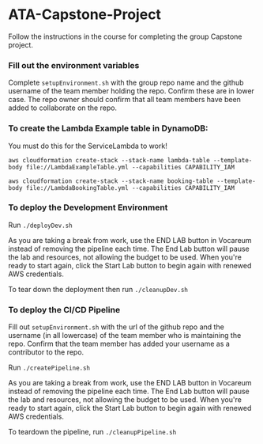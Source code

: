 # ATA-Capstone-Project

Follow the instructions in the course for completing the group Capstone project.

### Fill out the environment variables
Complete `setupEnvironment.sh` with the group repo name and the github username of the team member holding the repo.
Confirm these are in lower case.
The repo owner should confirm that all team members have been added to collaborate on the repo.

### To create the Lambda Example table in DynamoDB:

You must do this for the ServiceLambda to work!

```
aws cloudformation create-stack --stack-name lambda-table --template-body file://LambdaExampleTable.yml --capabilities CAPABILITY_IAM

aws cloudformation create-stack --stack-name booking-table --template-body file://LambdaBookingTable.yml --capabilities CAPABILITY_IAM

```

### To deploy the Development Environment

Run `./deployDev.sh`

As you are taking a break from work, use the END LAB button in Vocareum instead of removing the pipeline each time.
The End Lab button will pause the lab and resources, not allowing the budget to be used. When you're ready to start again,
click the Start Lab button to begin again with renewed AWS credentials.

To tear down the deployment then run `./cleanupDev.sh`

### To deploy the CI/CD Pipeline

Fill out `setupEnvironment.sh` with the url of the github repo and the username (in all lowercase) of the 
team member who is maintaining the repo. Confirm that the team member has added your username as a contributor to the repo.

Run `./createPipeline.sh`

As you are taking a break from work, use the END LAB button in Vocareum instead of removing the pipeline each time.
The End Lab button will pause the lab and resources, not allowing the budget to be used. When you're ready to start again,
click the Start Lab button to begin again with renewed AWS credentials.

To teardown the pipeline, run `./cleanupPipeline.sh`


